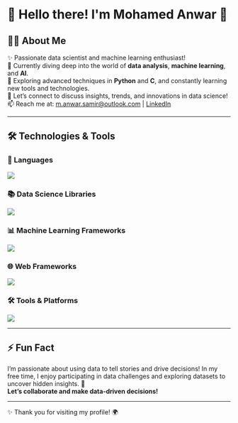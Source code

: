 # 🌟 Hello there! I'm **Mohamed Anwar** 👋

## 👨‍💻 About Me
✨ Passionate data scientist and machine learning enthusiast!  
🔭 Currently diving deep into the world of **data analysis**, **machine learning**, and **AI**.  
🌱 Exploring advanced techniques in **Python** and **C**, and constantly learning new tools and technologies.  
💬 Let’s connect to discuss insights, trends, and innovations in data science!  
📫 Reach me at: [m.anwar.samir@outlook.com](mailto:m.anwar.samir@outlook.com) | [LinkedIn](your-linkedin-url)

---

## 🛠️ Technologies & Tools

### 🚀 Languages
<p>
  <a href="https://go-skill-icons.vercel.app/">
    <img src="https://go-skill-icons.vercel.app/api/icons?i=python,c" />
  </a>
</p>

### 📚 Data Science Libraries
<p>
  <a href="https://go-skill-icons.vercel.app/">
    <img src="https://go-skill-icons.vercel.app/api/icons?i=pandas,numpy,matplotlib,seaborn,scipy" />
  </a>
</p>

### 📊 Machine Learning Frameworks
<p>
  <a href="https://go-skill-icons.vercel.app/">
    <img src="https://go-skill-icons.vercel.app/api/icons?i=tensorflow,scikit-learn,keras" />
  </a>
</p>

### 🌐 Web Frameworks
<p>
  <a href="https://go-skill-icons.vercel.app/">
    <img src="https://go-skill-icons.vercel.app/api/icons?i=django,flask" />
  </a>
</p>

### 🛠️ Tools & Platforms
<p>
  <a href="https://go-skill-icons.vercel.app/">
    <img src="https://go-skill-icons.vercel.app/api/icons?i=git,docker,visualstudio,vim,linux,jupyter" />
  </a>
</p>

---

## ⚡ Fun Fact
I’m passionate about using data to tell stories and drive decisions! In my free time, I enjoy participating in data challenges and exploring datasets to uncover hidden insights. 🚀  
**Let’s collaborate and make data-driven decisions!**

---

✨ Thank you for visiting my profile! 🌍
